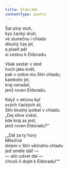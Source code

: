 ```yaml
---
title: Eldorádo
contentType: poetry
---
```


<section>

Šat plný stuh,  
kýs čacký druh,  
ve slunečnu i chladu  
dlouhý čas jel,  
a píseň pěl  
si cestou k Eldoradu.

</section>

<section>

Však sestár v sled  
hoch jako květ,  
pak v srdce mu Stín chladu;  
kamkoliv jel,  
kraj nenašel,  
jenž roven Eldoradu.

</section>

<section>

Když v sklonu byl  
svých čackých sil,  
Stín bludný potkal v chladu:  
„Dej stíne zvěst,  
kde kraj as jest,  
jenž roven Eldoradu?“

</section>

<section>

„„Dál za ty hory  
Měsíčné  
dolem v Stín věčného chladu  
jeď směle dál! —  
— stín odvet dal —  
chceš-li dojet k Eldoradu!““

</section>
